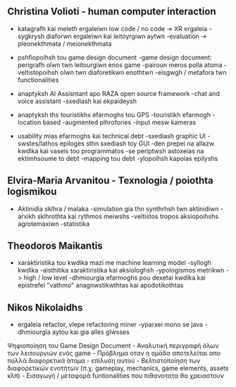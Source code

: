 ## Christina Volioti - human computer interaction

- katagrafh kai meleth ergaleiwn low code / no code -> XR ergaleia
	-sygkrysh diaforwn ergaleiwn kai leitoyrgiwn aytwn
	-evaluation -> pleonekthmata / meionekthmata

- pshfiopoihsh tou game design document
	-game design document: perigrafh olwn twn leitourgiwn enos game
	-pairoun meros polla atoma
	-veltistopoihsh olwn twn diaforetikwn enothtwn
	-eisgwgh / metafora twn functionalities

- anaptyksh AI Assisntant apo RAZA open source framework
	-chat and voice assistant
	-sxediash kai ekpaideysh

- anaptyksh ths touristikhs efarmoghs tou GPS
	-touristikh efarmogh
	-location based
	-augmented plhrofories 
	-input mesw kameras

- usability mias efarmoghs kai technical debt
	-sxediash graphic UI
	-swstes/lathos epiloges sthn sxediash toy GUI
	-den prepei na allazw kwdika kai vaseis tou programmatos
	-se periptwsh astoxeias na ektimhsoume to debt
	-mapping tou debt
	-ylopoihsh kapoias epilyshs


## Elvira-Maria Arvanitou - Texnologia / poiothta logismikou

- Aktinidia sklhra / malaka
	-simulation gia thn synthrhsh twn aktinidiwn
	-arxikh sklhrothta kai rythmos meiwshs
	-veltistos tropos aksiopoihshs agrotemaxiwn
	-statistika



## Theodoros Maikantis

- xaraktiristika tou kwdika mazi me machine learning model
	-syllogh kwdika
	-aisthitika xaraktiristika kai aksiologhsh
	-ypologismos metrikwn -> high / low level
	-dhmiourgia efarmoghs pou dexetai kwdika kai epistrefei
	 "vathmo" anagnwstikwthtas kai apodotikothtas




## Nikos Nikolaidhs

- ergaleia refactor, vlepe refactoring miner
	-yparxei mono se java
	-dhmiourgia aytou kai gia alles glwsses



Ψηφιοποίηση του Game Design Document
	- Αναλυτική περιγραφή όλων των λειτουργιών ενός game
	- Πρόβλημα οταν η ομάδα αποτελείται απο πολλά διαφορετικά άτομα - επίλυση αυτού
	- Βελτιστοποίηση των διαφορετικών ενοτήτων (π.χ. gameplay, mechanics, game elements, assets κλπ)
	- Εισαγωγή / μεταφορά funtionalities που πιθανοτατα θα χρειαστουν